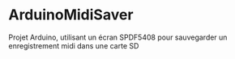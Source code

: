 ArduinoMidiSaver
================

Projet Arduino, utilisant un écran SPDF5408 pour sauvegarder un enregistrement midi dans une carte SD